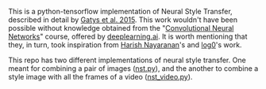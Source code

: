 This is a python-tensorflow implementation of Neural Style Transfer, described in detail by [Gatys et al. 2015](http://arxiv.org/abs/1508.06576). This work wouldn't have been possible without knowledge obtained from the "[Convolutional Neural Networks](https://www.coursera.org/learn/convolutional-neural-networks)" course, offered by [deeplearning.ai](http://www.deeplearning.ai). It is worth mentioning that they, in turn, took inspiration from [Harish Nayaranan](https://harishnarayanan.org/writing/artistic-style-transfer)'s and [log0](https://github.com/log0/neural-style-painting)'s work.

This repo has two different implementations of neural style transfer. One meant for combining a pair of images ([nst.py](nst.py)), and the another to combine a style image with all the frames of a video ([nst_video.py](nst_video.py)).

